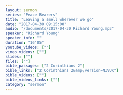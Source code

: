 ```yaml
---
layout: sermon
series: "Peace Bearers"
title: "Leaving a smell wherever we go"
date: "2017-04-30 09:15:00"
audio: "/documents/2017-04-30 Richard Young.mp3"
speaker: "Richard Young"
speaker_info: ""
duration: "16'05"
youtube_videos: [""]
vimeo_videos: [""]
slides: [""]
files: [""]
bible_passages: ["2 Corinthians 2"]
bible_links: ["2 Corinthians 2&amp;version=NIVUK"]
bible_videos: [""]
bible_videos_links: [""]
category: "sermon"
---
```

